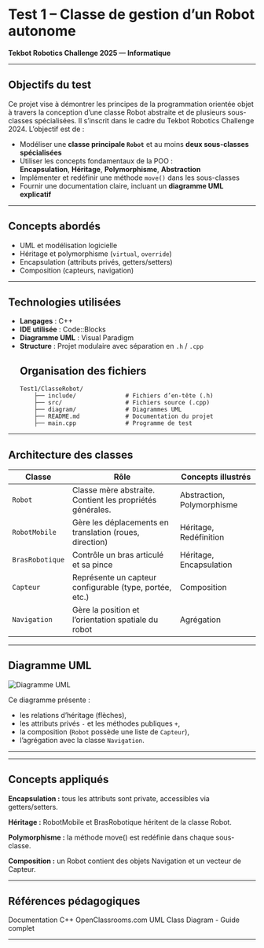 # Test 1 – Classe de gestion d’un Robot autonome  
**Tekbot Robotics Challenge 2025 — Informatique**

---

## Objectifs du test

Ce projet vise à démontrer les principes de la programmation orientée objet à travers la conception d’une classe Robot abstraite et de plusieurs sous-classes spécialisées. Il s’inscrit dans le cadre du Tekbot Robotics Challenge 2024. L’objectif est de :

- Modéliser une **classe principale `Robot`** et au moins **deux sous-classes spécialisées**
- Utiliser les concepts fondamentaux de la POO :  
   **Encapsulation**, **Héritage**, **Polymorphisme**, **Abstraction**
- Implémenter et redéfinir une méthode `move()` dans les sous-classes
- Fournir une documentation claire, incluant un **diagramme UML explicatif**

---

## Concepts abordés

- UML et modélisation logicielle
- Héritage et polymorphisme (`virtual`, `override`)
- Encapsulation (attributs privés, getters/setters)
- Composition (capteurs, navigation)


---

## Technologies utilisées

- **Langages** : C++  
- **IDE utilisée** : Code::Blocks 
- **Diagramme UML** : Visual Paradigm  
- **Structure** : Projet modulaire avec séparation en `.h` / `.cpp`
     ## Organisation des fichiers
      Test1/ClasseRobot/
          ├── include/              # Fichiers d’en-tête (.h)
          ├── src/                  # Fichiers source (.cpp)
          ├── diagram/              # Diagrammes UML 
          ├── README.md             # Documentation du projet
          ├── main.cpp              # Programme de test

---

## Architecture des classes

| Classe           | Rôle                                                   | Concepts illustrés             |
|------------------|---------------------------------------------------------|-------------------------------|
| `Robot`          | Classe mère abstraite. Contient les propriétés générales. | Abstraction, Polymorphisme   |
| `RobotMobile`    | Gère les déplacements en translation (roues, direction) | Héritage, Redéfinition        |
| `BrasRobotique`  | Contrôle un bras articulé et sa pince                   | Héritage, Encapsulation       |
| `Capteur`        | Représente un capteur configurable (type, portée, etc.) | Composition                   |
| `Navigation`     | Gère la position et l’orientation spatiale du robot     | Agrégation                    |

---

## Diagramme UML

![Diagramme UML](https://github.com/ucaotech-trc/TRC25-UCAOTECH/blob/main/Informatique/Test1/UML.png)

Ce diagramme présente :
- les relations d’héritage (flèches),
- les attributs privés `-` et les méthodes publiques `+`,
- la composition (`Robot` possède une liste de `Capteur`),
- l’agrégation avec la classe `Navigation`.

---

---
  ## Concepts appliqués
**Encapsulation :** tous les attributs sont private, accessibles via getters/setters.

**Héritage :** RobotMobile et BrasRobotique héritent de la classe Robot.

**Polymorphisme :** la méthode move() est redéfinie dans chaque sous-classe.

**Composition :** un Robot contient des objets Navigation et un vecteur de Capteur.

---

##  Références pédagogiques
Documentation C++
OpenClassrooms.com
UML Class Diagram - Guide complet

---

